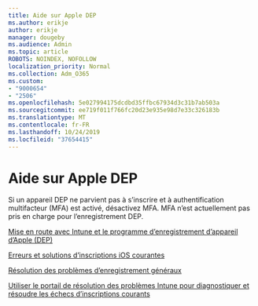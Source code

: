 ```yaml
---
title: Aide sur Apple DEP
ms.author: erikje
author: erikje
manager: dougeby
ms.audience: Admin
ms.topic: article
ROBOTS: NOINDEX, NOFOLLOW
localization_priority: Normal
ms.collection: Adm_O365
ms.custom:
- "9000654"
- "2506"
ms.openlocfilehash: 5e027994175dcdbd35ffbc67934d3c31b7ab503a
ms.sourcegitcommit: ee719f011f766fc20d23e935e98d7e33c326183b
ms.translationtype: MT
ms.contentlocale: fr-FR
ms.lasthandoff: 10/24/2019
ms.locfileid: "37654415"
---
```

# <a name="help-with-apple-dep"></a>Aide sur Apple DEP

Si un appareil DEP ne parvient pas à s’inscrire et à authentification multifacteur (MFA) est activé, désactivez MFA. MFA n’est actuellement pas pris en charge pour l’enregistrement DEP.

[Mise en route avec Intune et le programme d’enregistrement d’appareil d’Apple (DEP)](https://docs.microsoft.com/intune/enrollment/device-enrollment-program-enroll-ios)

[Erreurs et solutions d’inscriptions iOS courantes](https://docs.microsoft.com/intune/enrollment/troubleshoot-ios-enrollment-errors)

[Résolution des problèmes d’enregistrement généraux](https://docs.microsoft.com/intune/enrollment/troubleshoot-device-enrollment-in-intune)

[Utiliser le portail de résolution des problèmes Intune pour diagnostiquer et résoudre les échecs d’inscriptions courants](https://docs.microsoft.com/intune/fundamentals/help-desk-operators)


